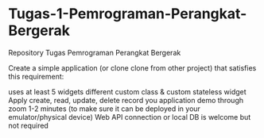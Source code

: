 # Tugas-1-Pemrograman-Perangkat-Bergerak
Repository Tugas Pemrograman Perangkat Bergerak

Create a simple application (or clone clone from other project) that satisfies this requirement:

uses at least 5 widgets different
custom class & custom stateless widget
Apply create, read, update, delete
record you application demo through zoom 1-2 minutes (to make sure it can be deployed in your emulator/physical device) Web API connection or local DB is welcome but not required
